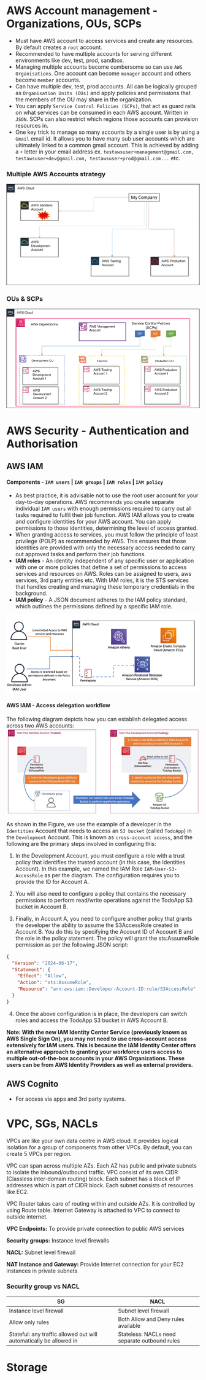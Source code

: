 # AWS Account management - Organizations, OUs, SCPs
- Must have AWS account to access services and create any resources. By default creates a `root` account.
- Recommended to have multiple accounts for serving different environments like dev, test, prod, sandbox.
- Managing multiple accounts become cumbersome so can use `AWS Organisations`. One account can become `manager` account and others become `member` accounts.
- Can have multiple dev, test, prod accounts. All can be logically grouped as `Organisation Units (OUs)` and apply policies and permissions that the members of the OU may share in the organization.
- You can apply `Service Control Policies (SCPs)`, that act as guard rails on what services can be consumed in each AWS account. Written in `JSON`. SCPs can also restrict which regions those accounts can provision resources in.
- One key trick to manage so many accounts by a single user is by using a `Gmail` email id. It allows you to have many sub user accounts which are ultimately linked to a common gmail account. This is achieved by adding a `+` letter in your email address ex. `testawsuser+management@gmail.com, testawsuser+dev@gmail.com, testawsuser+prod@gmail.com...` etc.

### Multiple AWS Accounts strategy
![alt text](images/image-aws_accounts.png)

### OUs & SCPs
![alt text](images/image-aws_orgs.png)

# AWS Security - Authentication and Authorisation
## AWS IAM

#### Components - `IAM users` | `IAM groups` | `IAM roles` | `IAM policy`

- As best practice, it is advisable not to use the root user account for your day-to-day operations. AWS recommends you create separate individual `IAM users` with enough permissions required to carry out all tasks required to fulfil their job function. AWS IAM allows you to create and configure identities for your AWS account. You can apply permissions to those identities, determining the level of access granted.
- When granting access to services, you must follow the principle of least privilege (POLP) as recommended by AWS. This ensures that those identities are provided with only the necessary access needed to carry out approved tasks and perform their job functions. 
- **IAM roles** - An identity independent of any specific user or application with one or more policies that define a set of permissions to access services and resources on AWS. Roles can be assigned to users, aws services, 3rd party entities etc. With IAM roles, it is the STS services that handles creating and managing these temporary credentials in the background.
- **IAM policy** - A JSON document adheres to the IAM policy standard, which outlines the permissions defined by a specific IAM role. 

![alt text](images/image_iam.png)

#### AWS IAM - Access delegation workflow
The following diagram depicts how you can establish delegated access across two AWS accounts:
![alt text](images/image-iam_delegate_access.png)

As shown in the Figure, we use the example of a developer in the `Identities` Account that needs to access an `S3 bucket` (called `TodoApp`) in the `Development` Account. This is known as `cross-account access`, and the following are the primary steps involved in configuring this:

1. In the Development Account, you must configure a role with a trust policy that identifies the trusted account (in this case, the Identities Account). In this example, we named the IAM Role `IAM-User-S3-AccessRole` as per the diagram. The configuration requires you to provide the ID for Account A.

2. You will also need to configure a policy that contains the necessary permissions to perform read/write operations against the TodoApp S3 bucket in Account B.

3. Finally, in Account A, you need to configure another policy that grants the developer the ability to assume the S3AccessRole created in Account B. You do this by specifying the Account ID of Account B and the role in the policy statement. The policy will grant the sts:AssumeRole permission as per the following JSON script:

```json
{
  "Version": "2024-06-17",
  "Statement": {
    "Effect": "Allow",
    "Action": "sts:AssumeRole",
    "Resource": "arn:aws:iam::Developer-Account-ID:role/S3AccessRole"
  }
}
```

4. Once the above configuration is in place, the developers can switch roles and access the TodoApp S3 bucket in AWS Account B.

**Note: With the new IAM Identity Center Service (previously known as AWS Single Sign On), you may not need to use cross-account access extensively for IAM users. This is because the IAM Identity Center offers an alternative approach to granting your workforce users access to multiple out-of-the-box accounts in your AWS Organizations. These users can be from AWS Identity Providers as well as external providers.** 

## AWS Cognito
- For access via apps and 3rd party systems. 

# VPC, SGs, NACLs
VPCs are like your own data centre in AWS cloud. It provides logical isolation for a group of components from other VPCs. By default, you can create 5 VPCs per region.

VPC can span across multiple AZs. Each AZ has public and private subnets to isolate the inbound/outbound traffic. VPC consist of its own CIDR (Classless inter-domain routing) block. Each subnet has a block of IP addresses which is part of CIDR block.
Each subnet consists of resources like EC2. 

VPC Router takes care of routing within and outside AZs. It is controlled by using Route table.
Internet Gateway is attached to VPC to connect to outside internet. 

**VPC Endpoints:** To provide private connection to public AWS services

**Security groups:** Instance level firewalls

**NACL:** Subnet level firewall

**NAT Instance and Gateway:** Provide Internet connection for your EC2 instances in private subnets

### Security group vs NACL
| SG                                                                 | NACL                                          |
| ------------------------------------------------------------------ | --------------------------------------------- |
| Instance level firewall                                            | Subnet level firewall                         |
| Allow only rules                                                   | Both Allow and Deny rules available           |
| Stateful: any traffic allowed out will automatically be allowed in | Stateless: NACLs need separate outbound rules |

# Storage
